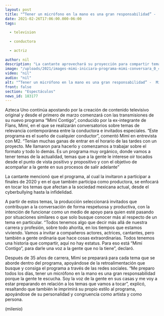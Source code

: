 ```yaml
---
layout: post
title: "“Tener un micrófono en la mano es una gran responsabilidad” -  Mimí"
date: 2021-02-26T17:06:00.000-06:00
tags:
  
  - television
  
  - conductora
  
  - actriz
  
author: nil
description: "La cantante aprovechará su proyección para compartir temáticas y problemáticas actuales con diversos especialistas en su revista televisiva "
image: "/uploads/2021/images-mimi-iniciara-programa-mimi-conversara_0_46_853_531.jpeg"
video: "nil"
audio: "nil"
alt: "“Tener un micrófono en la mano es una gran responsabilidad” -  Mimí"
front: false
section: "Espectáculos"
news_id: 183177
---
```


Azteca Uno continúa apostando por la creación de contenido televisivo original y desde el primero de marzo comenzará con las transmisiones de su nuevo programa “Mimí Contigo”, conducido por la ex-integrante de Flans, Mimí, en el que se realizarán conversatorios sobre temas de relevancia contemporánea entre la conductora e invitados especiales. “Este programa es el sueño de cualquier conductor”, comentó Mimí en entrevista con M2. “Tenían muchas ganas de entrar en el horario de las tardes con un proyecto. Me llamaron para hacerlo y comenzamos a trabajar sobre el formato y todo lo demás. Es un programa muy orgánico, donde vamos a tener temas de la actualidad, temas que a la gente le interese oír tocados desde el punto de vista positivo y propositivo y con el objetivo de acompañar a la gente en sus procesos de salir adelante” 

La cantante mencionó que el programa, al cual la invitaron a participar a finales de 2020 y en el que también participa como productora, se enfocará en tocar los temas que afectan a la sociedad mexicana actual, desde el cyberbullying hasta la infidelidad. 

A partir de estos temas, la producción seleccionará invitados que contribuyan a la conversación de forma respetuosa y productiva, con la intención de funcionar como un medio de apoyo para quien esté pasando por situaciones similares o que solo busque conocer más al respecto de un tema en particular. “Todos tenemos algo que decir más allá de nuestra carrera y profesión, sobre todo ahorita, en los tiempos que estamos viviendo. Vamos a invitar a compañeros actores, actrices, cantantes, pero también a gente ordinaria que hace cosas extraordinarias. Todos tenemos una historia que compartir, aquí no hay estatus. Para eso está “Mimí Contigo”, para darle una voz a la gente que no la tiene”, declaró. 

Después de 35 años de carrera, Mimí se preparará para cada tema que se aborde dentro del programa, apoyándose de la retroalimentación que busque y consiga el programa a través de las redes sociales. “Me preparo todos los días, tener un micrófono en la mano es una gran responsabilidad porque la gente te escucha. Soy la voz de la gente en sus casas y me voy a estar preparando en relación a los temas que vamos a tocar”, explicó, resaltando que también le imprimirá su propio estilo al programa, apoyándose de su personalidad y congruencia como artista y como persona. 

(milenio)